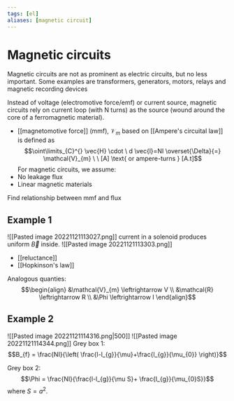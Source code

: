 ```yaml
---
tags: [el]
aliases: [magnetic circuit]
---
```

# Magnetic circuits
Magnetic circuits are not as prominent as electric circuits, but no less important. Some examples are transformers, generators, motors, relays and magnetic recording devices

Instead of voltage (electromotive force/emf) or current source, magnetic circuits rely on current loop (with N turns) as the source (wound around the core of a ferromagnetic material).
- [[magnetomotive force]] (mmf), $\mathcal{V}_{m}$ based on [[Ampere's circuital law]] is defined as $$\oint\limits_{C}^{} \vec{H} \cdot \ d \vec{l}=NI \overset{\Delta}{=} \mathcal{V}_{m} \ \ [A] \text{ or ampere-turns } [A.t]$$
For magnetic circuits, we assume:
- No leakage flux
- Linear magnetic materials

Find relationship between mmf and flux

## Example 1
![[Pasted image 20221121113027.png]]
current in a solenoid produces uniform $\vec{B}$ inside.
![[Pasted image 20221121113303.png]]

- [[reluctance]]
- [[Hopkinson's law]]

Analogous quanties: $$\begin{align} &\mathcal{V}_{m} \leftrightarrow V \\ &\mathcal{R} \leftrightarrow R \\ &\Phi \leftrightarrow I \end{align}$$

## Example 2
![[Pasted image 20221121114316.png|500]]
![[Pasted image 20221121114344.png]]
Grey box 1:  $$B_{f} = \frac{NI}{\left( \frac{l-l_{g}}{\mu}+\frac{l_{g}}{\mu_{0}} \right)}$$

Grey box 2: $$\Phi = \frac{NI}{\frac{l-l_{g}}{\mu S}+ \frac{l_{g}}{\mu_{0}S}}$$ where $S = a^{2}$. 